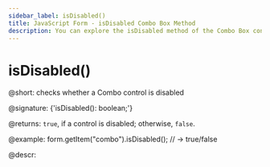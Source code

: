 ```yaml
---
sidebar_label: isDisabled()
title: JavaScript Form - isDisabled Combo Box Method 
description: You can explore the isDisabled method of the Combo Box control of Form in the documentation of the DHTMLX JavaScript UI library. Browse developer guides and API reference, try out code examples and live demos, and download a free 30-day evaluation version of DHTMLX Suite.
---
```


# isDisabled()

@short: checks whether a Combo control is disabled

@signature: {'isDisabled(): boolean;'}

@returns:
`true`, if a control is disabled; otherwise, `false`.

@example:
form.getItem("combo").isDisabled(); 
// -> true/false

@descr:
